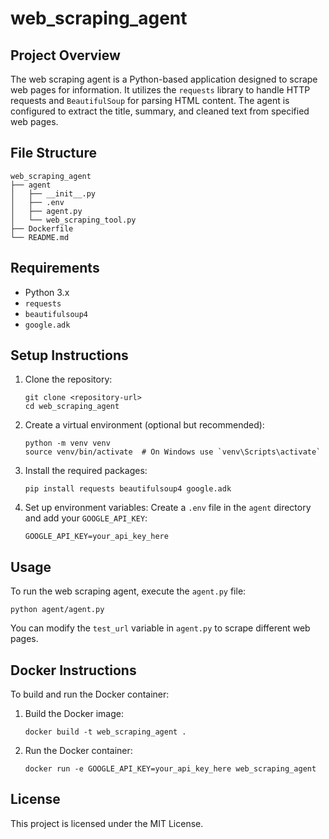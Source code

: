 # web_scraping_agent

## Project Overview
The web scraping agent is a Python-based application designed to scrape web pages for information. It utilizes the `requests` library to handle HTTP requests and `BeautifulSoup` for parsing HTML content. The agent is configured to extract the title, summary, and cleaned text from specified web pages.

## File Structure
```
web_scraping_agent
├── agent
│   ├── __init__.py
│   ├── .env
│   ├── agent.py
│   └── web_scraping_tool.py
├── Dockerfile
└── README.md
```

## Requirements
- Python 3.x
- `requests`
- `beautifulsoup4`
- `google.adk`

## Setup Instructions
1. Clone the repository:
   ```
   git clone <repository-url>
   cd web_scraping_agent
   ```

2. Create a virtual environment (optional but recommended):
   ```
   python -m venv venv
   source venv/bin/activate  # On Windows use `venv\Scripts\activate`
   ```

3. Install the required packages:
   ```
   pip install requests beautifulsoup4 google.adk
   ```

4. Set up environment variables:
   Create a `.env` file in the `agent` directory and add your `GOOGLE_API_KEY`:
   ```
   GOOGLE_API_KEY=your_api_key_here
   ```

## Usage
To run the web scraping agent, execute the `agent.py` file:
```
python agent/agent.py
```

You can modify the `test_url` variable in `agent.py` to scrape different web pages.

## Docker Instructions
To build and run the Docker container:
1. Build the Docker image:
   ```
   docker build -t web_scraping_agent .
   ```

2. Run the Docker container:
   ```
   docker run -e GOOGLE_API_KEY=your_api_key_here web_scraping_agent
   ```

## License
This project is licensed under the MIT License.